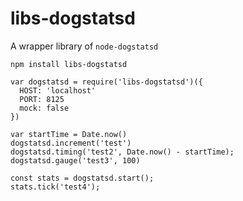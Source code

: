 # libs-dogstatsd

A wrapper library of `node-dogstatsd`

```
npm install libs-dogstatsd
```

```
var dogstatsd = require('libs-dogstatsd')({
  HOST: 'localhost'
  PORT: 8125
  mock: false
})

var startTime = Date.now()
dogstatsd.increment('test')
dogstatsd.timing('test2', Date.now() - startTime);
dogstatsd.gauge('test3', 100)

const stats = dogstatsd.start();
stats.tick('test4');
```
